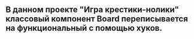 ## В данном проекте "Игра крестики-нолики" классовый компонент Board переписывается на функциональный с помощью хуков.